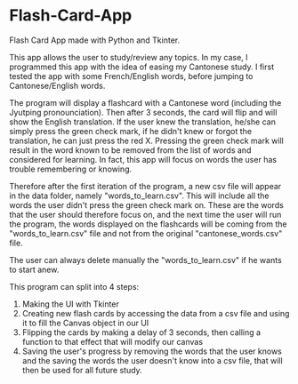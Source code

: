 # Flash-Card-App
Flash Card App made with Python and Tkinter.

This app allows the user to study/review any topics. In my case, I programmed this app with the idea of easing my Cantonese study.
I first tested the app with some French/English words, before jumping to Cantonese/English words.

The program will display a flashcard with a Cantonese word (including the Jyutping pronounciation). Then after 3 seconds, the card will flip and 
will show the English translation. If the user knew the translation, he/she can simply press the green check mark, if he didn't knew or forgot 
the translation, he can just press the red X. Pressing the green check mark will result in the word known to be removed from the list of words
and considered for learning. In fact, this app will focus on words the user has trouble remembering or knowing.

Therefore after the first iteration of the program, a new csv file will appear in the data folder, namely "words_to_learn.csv". This will include all
the words the user didn't press the green check mark on. These are the words that the user should therefore focus on, and the next time the user will
run the program, the words displayed on the flashcards will be coming from the "words_to_learn.csv" file and not from the original "cantonese_words.csv" file.

The user can always delete manually the "words_to_learn.csv" if he wants to start anew.

This program can split into 4 steps:

1. Making the UI with Tkinter  
2. Creating new flash cards by accessing the data from a csv file and using it to fill the Canvas object in our UI  
3. Flipping the cards by making a delay of 3 seconds, then calling a function to that effect that will modify our canvas
4. Saving the user's progress by removing the words that the user knows and the saving the words the user doesn't know into a csv file, that will then be used for all future study.
